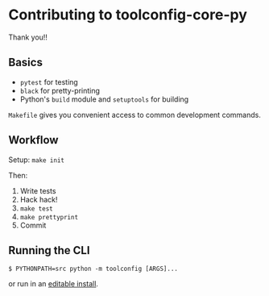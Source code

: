 # Contributing to toolconfig-core-py

Thank you!!

## Basics

* `pytest` for testing
* `black` for pretty-printing
* Python's `build` module and `setuptools` for building

`Makefile` gives you convenient access to common development commands.

## Workflow

Setup: `make init`

Then:

1. Write tests
2. Hack hack!
3. `make test`
4. `make prettyprint`
5. Commit

## Running the CLI

```
$ PYTHONPATH=src python -m toolconfig [ARGS]...
```
or run in an [editable install].

[editable install]: https://setuptools.pypa.io/en/latest/userguide/development_mode.html
